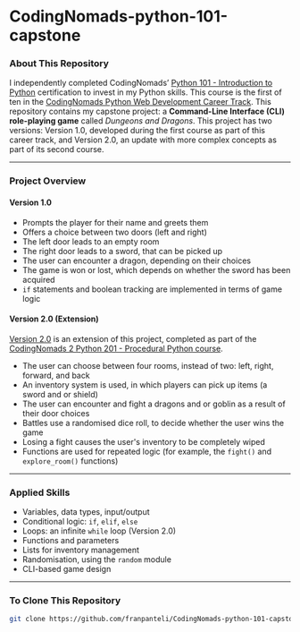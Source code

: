 # CodingNomads-python-101-capstone

### About This Repository
I independently completed CodingNomads’ [Python 101 - Introduction to Python](https://codingnomads.com/course/python-programming-101) certification to invest in my Python skills. This course is the first of ten in the [CodingNomads Python Web Development Career Track](https://codingnomads.com/career-track/python-web-development-learn-python-bootcamp). This repository contains my capstone project: a **Command-Line Interface (CLI) role-playing game** called *Dungeons and Dragons*. This project has two versions: Version 1.0, developed during the first course as part of this career track, and Version 2.0, an update with more complex concepts as part of its second course.

---

### Project Overview

#### Version 1.0
- Prompts the player for their name and greets them
- Offers a choice between two doors (left and right)
- The left door leads to an empty room
- The right door leads to a sword, that can be picked up
- The user can encounter a dragon, depending on their choices
- The game is won or lost, which depends on whether the sword has been acquired
- `if` statements and boolean tracking are implemented in terms of game logic

#### Version 2.0 (Extension)
[Version 2.0](https://github.com/franpanteli/CodingNomads-python-101-capstone/blob/main/dungeons_and_dragon_game_2.0.py) is an extension of this project, completed as part of the [CodingNomads 2 Python 201 - Procedural Python course](https://codingnomads.com/course/python-programming-201).   
- The user can choose between four rooms, instead of two: left, right, forward, and back
- An inventory system is used, in which players can pick up items (a sword and or shield)
- The user can encounter and fight a dragons and or goblin as a result of their door choices
- Battles use a randomised dice roll, to decide whether the user wins the game
- Losing a fight causes the user's inventory to be completely wiped
- Functions are used for repeated logic (for example, the `fight()` and `explore_room()` functions)

---

### Applied Skills
- Variables, data types, input/output
- Conditional logic: `if`, `elif`, `else`
- Loops: an infinite `while` loop (Version 2.0) 
- Functions and parameters 
- Lists for inventory management
- Randomisation, using the `random` module
- CLI-based game design

---

### To Clone This Repository
```bash
git clone https://github.com/franpanteli/CodingNomads-python-101-capstone.git

